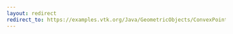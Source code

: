 ```yaml
---
layout: redirect
redirect_to: https://examples.vtk.org/Java/GeometricObjects/ConvexPointSet/
---
```


